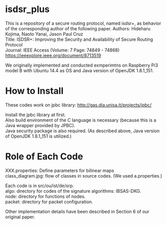 # isdsr_plus
This is a repository of a secure routing protocol, named isdsr+, as behavior of the corresponding author of the following paper.
Authors: Hideharu Kojima, Naoto Yanai, Jason Paul Cruz  
Title: ISDSR+: Improving the Security and Availability of Secure Routing Protocol  
Journal: IEEE Access (Volume: 7 Page: 74849 - 74868)  
https://ieeexplore.ieee.org/document/8713519

We originally implemented and conducted exmperimtns on Raspberry Pi3 model B with Ubuntu 14.4 as OS and Java version of OpenJDK 1.8.1_151.

# How to Install
These codes work on jpbc library: http://gas.dia.unisa.it/projects/jpbc/

Install the jpbc library at first.  
Also build environment of the C language is necessary (because this is a Java wrapper provided by JPBC).  
Java security package is also required. (As described above, Java version of OpenJDK 1.8.1_151 is utilized.)  


# Role of Each Code
XXX.properties: Define parameters for bilinear maps  
class_diagram.jpg: flow of classes in source codes. (We used a.properties.)  

Each code is in src/ou/ist/de/srp.  
algo: directory for codes of the signature algorithms: IBSAS-DKG.  
node: directory for functions of nodes.  
packet: directory for packet configuration.  

Other implementation details have been described in Section 6 of our original paper. 
